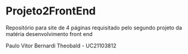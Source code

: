 # Projeto2FrontEnd
Repositório para site de 4 páginas requisitado pelo segundo projeto da matéria desenvolvimento front end

Paulo Vitor Bernardi Theobald - UC21103812
